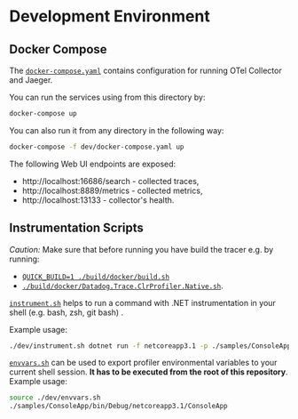 # Development Environment

## Docker Compose

The [`docker-compose.yaml`](docker-compose.yaml) contains configuration for running OTel Collector and Jaeger.

You can run the services using from this directory by:

```sh
docker-compose up
```

You can also run it from any directory in the following way:

```sh
docker-compose -f dev/docker-compose.yaml up
```

The following Web UI endpoints are exposed:
- http://localhost:16686/search - collected traces,
- http://localhost:8889/metrics - collected metrics,
- http://localhost:13133 - collector's health.

## Instrumentation Scripts

*Caution:* Make sure that before running you have build the tracer e.g. by running:
- [`QUICK_BUILD=1 ./build/docker/build.sh`](../build/docker/build.sh)
- [`./build/docker/Datadog.Trace.ClrProfiler.Native.sh`](../build/docker/Datadog.Trace.ClrProfiler.Native.sh).

[`instrument.sh`](instrument.sh) helps to run a command with .NET instrumentation in your shell (e.g. bash, zsh, git bash) .

Example usage:

```sh
./dev/instrument.sh dotnet run -f netcoreapp3.1 -p ./samples/ConsoleApp/ConsoleApp.csproj
```

 [`envvars.sh`](envvars.sh) can be used to export profiler environmental variables to your current shell session. **It has to be executed from the root of this repository**. Example usage:

 ```sh
 source ./dev/envvars.sh
 ./samples/ConsoleApp/bin/Debug/netcoreapp3.1/ConsoleApp
 ```
